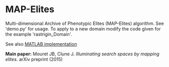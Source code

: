 # MAP-Elites
Multi-dimensional Archive of Phenotypic Elites (MAP-Elites) algorithm.
See 'demo.py' for usage. To apply to a new domain modify the code given for the example 'rastrigin_Domain'.

See also [MATLAB implementation](https://github.com/agaier/mapElites)

**Main paper:** Mouret JB, Clune J. *Illuminating search spaces by mapping elites.* arXiv preprint (2015)
